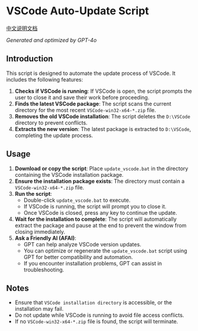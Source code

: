 # VSCode Auto-Update Script

[中文说明文档](https://github.com/whitejoce/update_vscode/blob/main/README_CN.md)

*Generated and optimized by GPT-4o*

## Introduction
This script is designed to automate the update process of VSCode. It includes the following features:

1. **Checks if VSCode is running**: If VSCode is open, the script prompts the user to close it and save their work before proceeding.
2. **Finds the latest VSCode package**: The script scans the current directory for the most recent `VSCode-win32-x64-*.zip` file.
3. **Removes the old VSCode installation**: The script deletes the `D:\VSCode` directory to prevent conflicts.
4. **Extracts the new version**: The latest package is extracted to `D:\VSCode`, completing the update process.

## Usage

1. **Download or copy the script**: Place `update_vscode.bat` in the directory containing the VSCode installation package.
2. **Ensure the installation package exists**: The directory must contain a `VSCode-win32-x64-*.zip` file.
3. **Run the script**:
   - Double-click `update_vscode.bat` to execute.
   - If VSCode is running, the script will prompt you to close it.
   - Once VSCode is closed, press any key to continue the update.
4. **Wait for the installation to complete**: The script will automatically extract the package and pause at the end to prevent the window from closing immediately.
5. **Ask a Friendly AI (AFAI)**:
   - GPT can help analyze VSCode version updates.
   - You can optimize or regenerate the `update_vscode.bat` script using GPT for better compatibility and automation.
   - If you encounter installation problems, GPT can assist in troubleshooting.

## Notes
- Ensure that `VSCode installation directory` is accessible, or the installation may fail.
- Do not update while VSCode is running to avoid file access conflicts.
- If no `VSCode-win32-x64-*.zip` file is found, the script will terminate.



